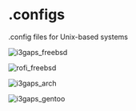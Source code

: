 # .configs
.config files for Unix-based systems

![i3gaps_freebsd](https://drive.google.com/uc?export=view&id=1HMbAno_yBNLkM8ccgC_7ujI2vS7pto__)

![rofi_freebsd](https://drive.google.com/uc?export=view&id=1iq0DXp2iaC_Xsgis_it-DF2xPwsUz9QC)

![i3gaps_arch](https://drive.google.com/uc?export=view&id=1RQyTJ_Rhjt8JRmtB6GhCgpS-xpnrqmGG)

![i3gaps_gentoo](https://drive.google.com/uc?export=view&id=1hqmBzcUQvkZu3h_kXOqOMWEURp95_wE5)
